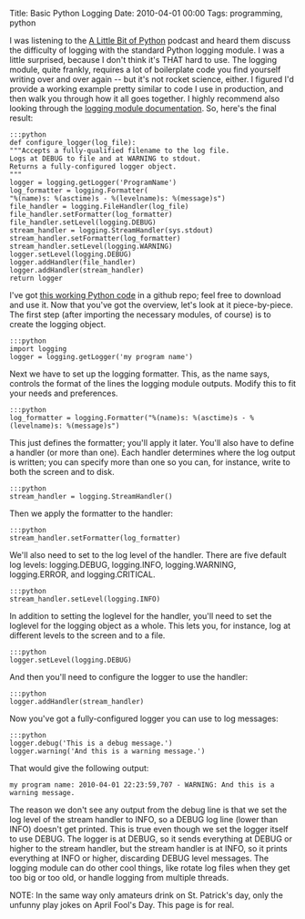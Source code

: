 Title: Basic Python Logging
Date: 2010-04-01 00:00
Tags: programming, python

I was listening to the [A Little Bit of
Python](http://bitofpython.com/) podcast and heard them
discuss the difficulty of logging with the standard Python logging
module. I was a little surprised, because I don't think it's THAT hard
to use. The logging module, quite frankly, requires a lot of boilerplate
code you find yourself writing over and over again -- but it's not
rocket science, either. I figured I'd provide a working example pretty
similar to code I use in production, and then walk you through how it
all goes together. I highly recommend also looking through the [logging
module documentation](http://docs.python.org/library/logging.html). So,
here's the final result:

    :::python
    def configure_logger(log_file):
    """Accepts a fully-qualified filename to the log file.
    Logs at DEBUG to file and at WARNING to stdout.
    Returns a fully-configured logger object.
    """
    logger = logging.getLogger('ProgramName')
    log_formatter = logging.Formatter(
    "%(name)s: %(asctime)s - %(levelname)s: %(message)s")
    file_handler = logging.FileHandler(log_file)
    file_handler.setFormatter(log_formatter)
    file_handler.setLevel(logging.DEBUG)
    stream_handler = logging.StreamHandler(sys.stdout)
    stream_handler.setFormatter(log_formatter)
    stream_handler.setLevel(logging.WARNING)
    logger.setLevel(logging.DEBUG)
    logger.addHandler(file_handler)
    logger.addHandler(stream_handler)
    return logger

I've got [this working Python
code](//github.com/johnmarkschofield/python-logging-examples/blob/master/basic_python_logging.py)
in a github repo; feel free to download and use it. Now that you've got
the overview, let's look at it piece-by-piece. The first step (after
importing the necessary modules, of course) is to create the logging
object.

    :::python
    import logging
    logger = logging.getLogger('my program name')

Next we have to set up the logging formatter. This, as the name says,
controls the format of the lines the logging module outputs. Modify this
to fit your needs and preferences.

    :::python
    log_formatter = logging.Formatter("%(name)s: %(asctime)s - %(levelname)s: %(message)s")

This just defines the formatter; you'll apply it later. You'll also have
to define a handler (or more than one). Each handler determines where
the log output is written; you can specify more than one so you can, for
instance, write to both the screen and to disk.

    :::python
    stream_handler = logging.StreamHandler()

Then we apply the formatter to the handler:

    :::python
    stream_handler.setFormatter(log_formatter)

We'll also need to set to the log level of the handler. There are five
default log levels: logging.DEBUG, logging.INFO, logging.WARNING,
logging.ERROR, and logging.CRITICAL.

    :::python
    stream_handler.setLevel(logging.INFO)

In addition to setting the loglevel for the handler, you'll need to set
the loglevel for the logging object as a whole. This lets you, for
instance, log at different levels to the screen and to a file.

    :::python
    logger.setLevel(logging.DEBUG)

And then you'll need to configure the logger to use the handler:

    :::python
    logger.addHandler(stream_handler)

Now you've got a fully-configured logger you can use to log messages:

    :::python
    logger.debug('This is a debug message.')
    logger.warning('And this is a warning message.')

That would give the following output:

    my program name: 2010-04-01 22:23:59,707 - WARNING: And this is a warning message.

The reason we don't see any output from the debug line is that we set
the log level of the stream handler to INFO, so a DEBUG log line (lower
than INFO) doesn't get printed. This is true even though we set the
logger itself to use DEBUG. The logger is at DEBUG, so it sends
everything at DEBUG or higher to the stream handler, but the stream
handler is at INFO, so it prints everything at INFO or higher,
discarding DEBUG level messages. The logging module can do other cool
things, like rotate log files when they get too big or too old, or
handle logging from multiple threads.

NOTE: In the same way only
amateurs drink on St. Patrick's day, only the unfunny play jokes on
April Fool's Day. This page is for real.

